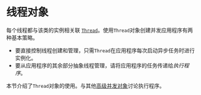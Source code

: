 # 线程对象

每个线程都与该类的实例相关联 [`Thread`](https://docs.oracle.com/javase/8/docs/api/java/lang/Thread.html)。使用`Thread`对象创建并发应用程序有两种基本策略。

- 要直接控制线程创建和管理，只需`Thread`在应用程序每次启动异步任务时进行实例化。
- 要从应用程序的其余部分抽象线程管理，请将应用程序的任务传递给*执行程序*。

本节介绍了`Thread`对象的使用。与其他[高级并发对象](highlevel.html)讨论执行程序。